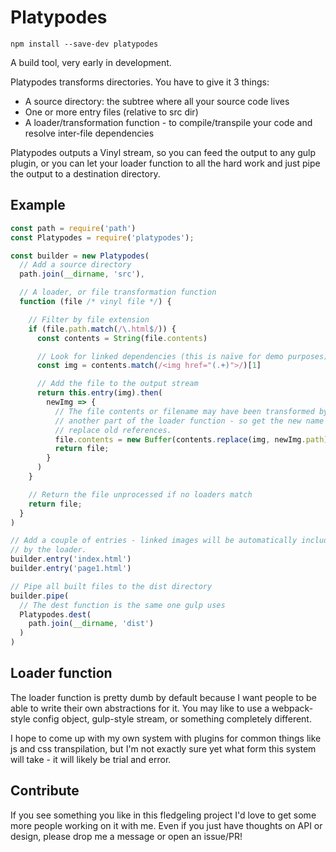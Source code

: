 # Platypodes

`npm install --save-dev platypodes`

A build tool, very early in development.

Platypodes transforms directories. You have to give it 3 things:
 - A source directory: the subtree where all your source code lives
 - One or more entry files (relative to src dir)
 - A loader/transformation function - to compile/transpile your code and resolve
   inter-file dependencies

Platypodes outputs a Vinyl stream, so you can feed the output to any gulp
plugin, or you can let your loader function to all the hard work and just
pipe the output to a destination directory.

## Example

```javascript
const path = require('path')
const Platypodes = require('platypodes');

const builder = new Platypodes(
  // Add a source directory
  path.join(__dirname, 'src'),

  // A loader, or file transformation function
  function (file /* vinyl file */) {

    // Filter by file extension
    if (file.path.match(/\.html$/)) {
      const contents = String(file.contents)

      // Look for linked dependencies (this is naïve for demo purposes)
      const img = contents.match(/<img href="(.+)">/)[1]

      // Add the file to the output stream
      return this.entry(img).then(
        newImg => {
          // The file contents or filename may have been transformed by
          // another part of the loader function - so get the new name and
          // replace old references.
          file.contents = new Buffer(contents.replace(img, newImg.path))
          return file;
        }
      )
    }

    // Return the file unprocessed if no loaders match
    return file;
  }
)

// Add a couple of entries - linked images will be automatically included
// by the loader.
builder.entry('index.html')
builder.entry('page1.html')

// Pipe all built files to the dist directory
builder.pipe(
  // The dest function is the same one gulp uses
  Platypodes.dest(
    path.join(__dirname, 'dist')
  )
)
```

## Loader function

The loader function is pretty dumb by default because I want people to be able
to write their own abstractions for it. You may like to use a webpack-style
config object, gulp-style stream, or something completely different.

I hope to come up with my own system with plugins for common things like
js and css transpilation, but I'm not exactly sure yet what form this system
will take - it will likely be trial and error.


## Contribute

If you see something you like in this fledgeling project I'd love to get some
more people working on it with me. Even if you just have thoughts on API or
design, please drop me a message or open an issue/PR!
